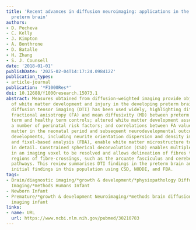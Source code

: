 ```yaml
---
title: 'Recent advances in diffusion neuroimaging: applications in the developing
  preterm brain'
authors:
- D. Pecheva
- C. Kelly
- J. Kimpton
- A. Bonthrone
- D. Batalle
- H. Zhang
- S. J. Counsell
date: '2018-01-01'
publishDate: '2025-02-04T14:17:24.098412Z'
publication_types:
- article-journal
publication: '*F1000Res*'
doi: 10.12688/f1000research.15073.1
abstract: Measures obtained from diffusion-weighted imaging provide objective indices
  of white matter development and injury in the developing preterm brain. To date,
  diffusion tensor imaging (DTI) has been used widely, highlighting differences in
  fractional anisotropy (FA) and mean diffusivity (MD) between preterm infants at
  term and healthy term controls; altered white matter development associated with
  a number of perinatal risk factors; and correlations between FA values in the white
  matter in the neonatal period and subsequent neurodevelopmental outcome. Recent
  developments, including neurite orientation dispersion and density imaging (NODDI)
  and fixel-based analysis (FBA), enable white matter microstructure to be assessed
  in detail. Constrained spherical deconvolution (CSD) enables multiple fibre populations
  in an imaging voxel to be resolved and allows delineation of fibres that traverse
  regions of fibre-crossings, such as the arcuate fasciculus and cerebellar-cortical
  pathways. This review summarises DTI findings in the preterm brain and discusses
  initial findings in this population using CSD, NODDI, and FBA.
tags:
- Brain/diagnostic imaging/*growth & development/*physiopathology Diffusion Tensor
  Imaging/*methods Humans Infant
- Newborn Infant
- Premature/*growth & development Neuroimaging/*methods brain diffusion magnetic resonance
  imaging infant
links:
- name: URL
  url: https://www.ncbi.nlm.nih.gov/pubmed/30210783
---
```


